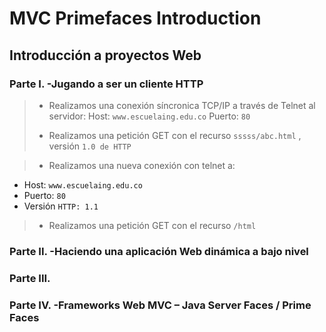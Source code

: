 # MVC Primefaces Introduction
## Introducción a proyectos Web

### Parte I. -Jugando a ser un cliente HTTP
> * Realizamos una conexión síncronica TCP/IP a través de Telnet al servidor:
> Host: ```www.escuelaing.edu.co```
> Puerto: ```80```
> 
> * Realizamos una petición GET con el recurso ```sssss/abc.html``` , versión ```1.0 de HTTP```
> 
> 

> * Realizamos una nueva conexión con telnet a:
* Host: ```www.escuelaing.edu.co```
* Puerto: ```80```
* Versión ```HTTP: 1.1```

>
>
> * Realizamos una petición GET con el recurso ```/html```


### Parte II. -Haciendo una aplicación Web dinámica a bajo nivel
### Parte III.
### Parte IV. -Frameworks Web MVC – Java Server Faces / Prime Faces
